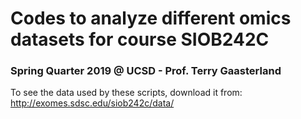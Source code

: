 # Codes to analyze different omics datasets for course SIOB242C
### Spring Quarter 2019 @ UCSD - Prof. Terry Gaasterland 

To see the data used by these scripts, download it from:
http://exomes.sdsc.edu/siob242c/data/